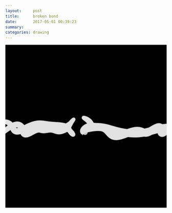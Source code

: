 ```yaml
---
layout:     post
title:      broken bond
date:       2017-05-01 00:39:23
summary:    
categories: drawing
---
```

![broken bond](/images/diary/broken-bond.png "Not happy with me.")
